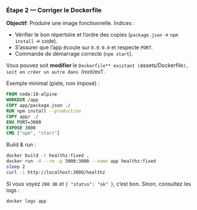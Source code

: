 ### Étape 2 — Corriger le Dockerfile
**Objectif**: Produire une image fonctionnelle. Indices :
- Vérifier le bon répertoire et l’ordre des copies (`package.json` → `npm install` → code).
- S’assurer que l’app écoute sur `0.0.0.0` et respecte `PORT`.
- Commande de démarrage correcte (`npm start`).

Vous pouvez soit **modifier** le `Dockerfile** existant (`assets/Dockerfile`), soit en créer un autre dans `/root/ex1`.

Exemple minimal (piste, non imposé) :
```dockerfile
FROM node:18-alpine
WORKDIR /app
COPY app/package.json ./
RUN npm install --production
COPY app/ ./
ENV PORT=3000
EXPOSE 3000
CMD ["npm", "start"]
```

Build & run :
```bash
docker build -t healthz:fixed .
docker run -d --rm -p 3000:3000 --name app healthz:fixed
sleep 2
curl -i http://localhost:3000/healthz
```
Si vous voyez `200 OK` et `{ "status": "ok" }`, c’est bon. Sinon, consultez les logs :
```bash
docker logs app
```
